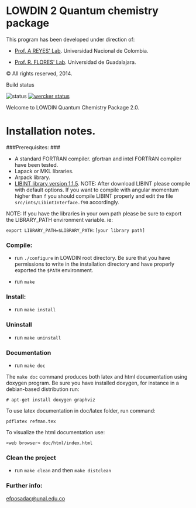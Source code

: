 # LOWDIN 2 Quantum chemistry package #

This program has been developed under direction of:

* [Prof. A REYES' Lab](http://www.qcc.unal.edu.co). Universidad Nacional de Colombia.

* [Prof. R. FLORES' Lab](http://www.cucei.udg.mx/~robertof). Universidad de Guadalajara.


© All rights reserved, 2014.


Build status

![status](https://codeship.com/projects/20d722b0-8229-0133-0920-3ae4df758b2e/status?branch=Develop-qcc "Build status")
[![wercker status](https://app.wercker.com/status/3ad666d0675b5ce50127a1ead2803d0b/s/ "wercker status")](https://app.wercker.com/project/byKey/3ad666d0675b5ce50127a1ead2803d0b)


Welcome to LOWDIN Quantum Chemistry Package 2.0.

Installation notes.
=============

###Prerequisites: ###

* A standard FORTRAN compiler. gfortran and intel FORTRAN compiler have been tested.
* Lapack or MKL libraries.
* Arpack library.
* [LIBINT library version 1.1.5](http://sourceforge.net/projects/libint/files/v1-releases/). NOTE: After download LIBINT please compile with default options. If you want to compile with angular momentum higher than `f`	you should compile LIBINT properly and edit the file `src/ints/LibintInterface.f90` accordingly.

NOTE: If you have the libraries in your own path please be sure to export the LIBRARY_PATH environment variable. ie:

`export LIBRARY_PATH=$LIBRARY_PATH:[your library path]`

### Compile: ###

* run `./configure` in LOWDIN root directory. Be sure that you have permissions to write in the installation directory and have properly exported the `$PATH` environment.

* run `make`

### Install: ###

* run `make install`

### Uninstall ###

* run `make uninstall`

### Documentation ###

* run `make doc`

The `make doc` command produces both latex and html documentation using doxygen program. Be sure you have installed doxygen, for instance in a debian-based distribution run:

`# apt-get install doxygen graphviz`

To use latex documentation in doc/latex folder, run command:

`pdflatex refman.tex`

To visualize the html documentation use:

`<web browser> doc/html/index.html`

### Clean the project ###

* run `make clean` and then `make distclean`

### Further info: ###
efposadac@unal.edu.co
